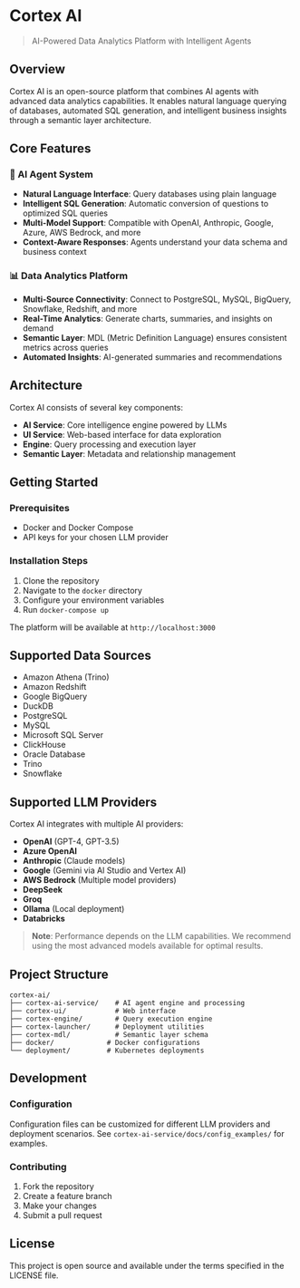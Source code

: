 # Cortex AI

> AI-Powered Data Analytics Platform with Intelligent Agents

## Overview

Cortex AI is an open-source platform that combines AI agents with advanced data analytics capabilities. It enables natural language querying of databases, automated SQL generation, and intelligent business insights through a semantic layer architecture.

## Core Features

### 🤖 AI Agent System
- **Natural Language Interface**: Query databases using plain language
- **Intelligent SQL Generation**: Automatic conversion of questions to optimized SQL queries
- **Multi-Model Support**: Compatible with OpenAI, Anthropic, Google, Azure, AWS Bedrock, and more
- **Context-Aware Responses**: Agents understand your data schema and business context

### 📊 Data Analytics Platform
- **Multi-Source Connectivity**: Connect to PostgreSQL, MySQL, BigQuery, Snowflake, Redshift, and more
- **Real-Time Analytics**: Generate charts, summaries, and insights on demand
- **Semantic Layer**: MDL (Metric Definition Language) ensures consistent metrics across queries
- **Automated Insights**: AI-generated summaries and recommendations

## Architecture

Cortex AI consists of several key components:

- **AI Service**: Core intelligence engine powered by LLMs
- **UI Service**: Web-based interface for data exploration
- **Engine**: Query processing and execution layer
- **Semantic Layer**: Metadata and relationship management

## Getting Started

### Prerequisites
- Docker and Docker Compose
- API keys for your chosen LLM provider

### Installation Steps

1. Clone the repository
2. Navigate to the `docker` directory
3. Configure your environment variables
4. Run `docker-compose up`

The platform will be available at `http://localhost:3000`


## Supported Data Sources

- Amazon Athena (Trino)
- Amazon Redshift
- Google BigQuery
- DuckDB
- PostgreSQL
- MySQL
- Microsoft SQL Server
- ClickHouse
- Oracle Database
- Trino
- Snowflake

## Supported LLM Providers

Cortex AI integrates with multiple AI providers:

- **OpenAI** (GPT-4, GPT-3.5)
- **Azure OpenAI**
- **Anthropic** (Claude models)
- **Google** (Gemini via AI Studio and Vertex AI)
- **AWS Bedrock** (Multiple model providers)
- **DeepSeek**
- **Groq**
- **Ollama** (Local deployment)
- **Databricks**

> **Note**: Performance depends on the LLM capabilities. We recommend using the most advanced models available for optimal results.

## Project Structure

```
cortex-ai/
├── cortex-ai-service/    # AI agent engine and processing
├── cortex-ui/            # Web interface
├── cortex-engine/        # Query execution engine
├── cortex-launcher/      # Deployment utilities
├── cortex-mdl/           # Semantic layer schema
├── docker/             # Docker configurations
└── deployment/         # Kubernetes deployments
```

## Development

### Configuration

Configuration files can be customized for different LLM providers and deployment scenarios. See `cortex-ai-service/docs/config_examples/` for examples.

### Contributing

1. Fork the repository
2. Create a feature branch
3. Make your changes
4. Submit a pull request

## License

This project is open source and available under the terms specified in the LICENSE file.
